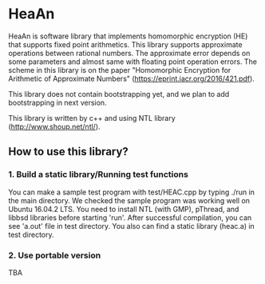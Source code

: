# HeaAn
HeaAn is software library that implements homomorphic encryption (HE) that supports fixed point arithmetics.
This library supports approximate operations between rational numbers.
The approximate error depends on some parameters and almost same with floating point operation errors.
The scheme in this library is on the paper "Homomorphic Encryption for Arithmetic of Approximate Numbers" (https://eprint.iacr.org/2016/421.pdf).

This library does not contain bootstrapping yet, and we plan to add bootstrapping in next version.

This library is written by c++ and using NTL library (http://www.shoup.net/ntl/).

## How to use this library?
### 1. Build a static library/Running test functions
You can make a sample test program with test/HEAC.cpp by typing ./run in the main directory. We checked the sample program was working well on Ubuntu 16.04.2 LTS. You need to install NTL (with GMP), pThread, and libbsd libraries before starting 'run'. After successful compilation, you can see 'a.out' file in test directory. You also can find a static library (heac.a) in test directory. 


### 2. Use portable version
TBA

